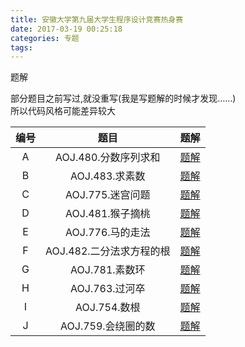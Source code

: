 ```yaml
---
title: 安徽大学第九届大学生程序设计竞赛热身赛 
date: 2017-03-19 00:25:18
categories: 专题
tags:
---
```

题解  

部分题目之前写过,就没重写(我是写题解的时候才发现……)  
所以代码风格可能差异较大

|编号|题目|题解|
|:---:|:---:|:---:|
|A|AOJ.480.分数序列求和|[题解](/post/AOJ/480.html)|
|B|AOJ.483.求素数|[题解](/post/AOJ/483.html)|
|C|AOJ.775.迷宫问题|[题解](/post/AOJ/775.html)|
|D|AOJ.481.猴子摘桃|[题解](/post/AOJ/481.html)|
|E|AOJ.776.马的走法|[题解](/post/AOJ/776.html)|
|F|AOJ.482.二分法求方程的根|[题解](/post/AOJ/482.html)|
|G|AOJ.781.素数环|[题解](/post/AOJ/781.html)|
|H|AOJ.763.过河卒|[题解](/post/AOJ/763.html)|
|I|AOJ.754.数根|[题解](/post/AOJ/754.html)|
|J|AOJ.759.会绕圈的数|[题解](/post/AOJ/759.html)|

<!--more-->